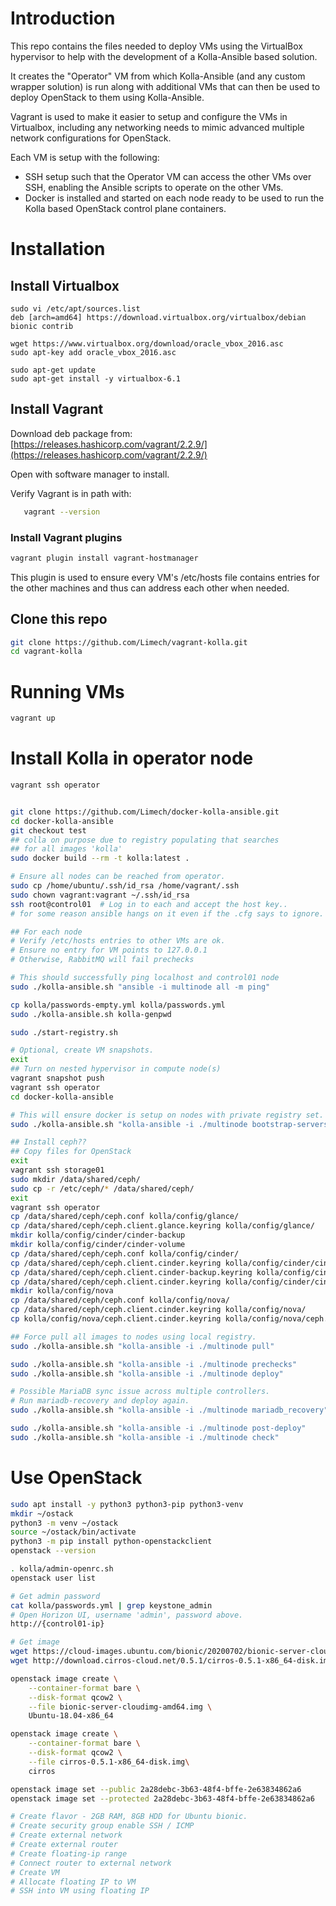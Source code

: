 # Introduction

This repo contains the files needed to deploy VMs using the VirtualBox hypervisor to help with the development of a Kolla-Ansible based solution.

It creates the "Operator" VM from which Kolla-Ansible (and any custom wrapper solution) is run along with additional VMs that can then be used to deploy OpenStack to them using Kolla-Ansible.

Vagrant is used to make it easier to setup and configure the VMs in Virtualbox, including any networking needs to mimic advanced multiple network configurations for OpenStack.

Each VM is setup with the following:

* SSH setup such that the Operator VM can access the other VMs over SSH, enabling the Ansible scripts to operate on the other VMs.
* Docker is installed and started on each node ready to be used to run the Kolla based OpenStack control plane containers.

# Installation

## Install Virtualbox

```
sudo vi /etc/apt/sources.list
deb [arch=amd64] https://download.virtualbox.org/virtualbox/debian bionic contrib

wget https://www.virtualbox.org/download/oracle_vbox_2016.asc
sudo apt-key add oracle_vbox_2016.asc

sudo apt-get update
sudo apt-get install -y virtualbox-6.1
```
## Install Vagrant

Download deb package from: [https://releases.hashicorp.com/vagrant/2.2.9/](https://releases.hashicorp.com/vagrant/2.2.9/)

Open with software manager to install.

Verify Vagrant is in path with:
```bash
   vagrant --version
```

### Install Vagrant plugins

```bash
vagrant plugin install vagrant-hostmanager
```
This plugin is used to ensure every VM's /etc/hosts file contains entries for the other machines and thus can address each other when needed.

## Clone this repo

```bash
git clone https://github.com/Limech/vagrant-kolla.git
cd vagrant-kolla
```

# Running VMs

```bash
vagrant up
```

# Install Kolla in operator node

```bash
vagrant ssh operator


git clone https://github.com/Limech/docker-kolla-ansible.git
cd docker-kolla-ansible
git checkout test
## colla on purpose due to registry populating that searches
## for all images 'kolla'
sudo docker build --rm -t kolla:latest .

# Ensure all nodes can be reached from operator.
sudo cp /home/ubuntu/.ssh/id_rsa /home/vagrant/.ssh
sudo chown vagrant:vagrant ~/.ssh/id_rsa
ssh root@control01  # Log in to each and accept the host key..
# for some reason ansible hangs on it even if the .cfg says to ignore.

## For each node
# Verify /etc/hosts entries to other VMs are ok.
# Ensure no entry for VM points to 127.0.0.1
# Otherwise, RabbitMQ will fail prechecks

# This should successfully ping localhost and control01 node
sudo ./kolla-ansible.sh "ansible -i multinode all -m ping"

cp kolla/passwords-empty.yml kolla/passwords.yml
sudo ./kolla-ansible.sh kolla-genpwd

sudo ./start-registry.sh

# Optional, create VM snapshots.
exit
## Turn on nested hypervisor in compute node(s)
vagrant snapshot push
vagrant ssh operator
cd docker-kolla-ansible

# This will ensure docker is setup on nodes with private registry set.
sudo ./kolla-ansible.sh "kolla-ansible -i ./multinode bootstrap-servers"

## Install ceph??
## Copy files for OpenStack
exit
vagrant ssh storage01
sudo mkdir /data/shared/ceph/
sudo cp -r /etc/ceph/* /data/shared/ceph/
exit
vagrant ssh operator
cp /data/shared/ceph/ceph.conf kolla/config/glance/
cp /data/shared/ceph/ceph.client.glance.keyring kolla/config/glance/
mkdir kolla/config/cinder/cinder-backup
mkdir kolla/config/cinder/cinder-volume
cp /data/shared/ceph/ceph.conf kolla/config/cinder/
cp /data/shared/ceph/ceph.client.cinder.keyring kolla/config/cinder/cinder-backup/
cp /data/shared/ceph/ceph.client.cinder-backup.keyring kolla/config/cinder/cinder-backup/
cp /data/shared/ceph/ceph.client.cinder.keyring kolla/config/cinder/cinder-volume/
mkdir kolla/config/nova
cp /data/shared/ceph/ceph.conf kolla/config/nova/
cp /data/shared/ceph/ceph.client.cinder.keyring kolla/config/nova/
cp kolla/config/nova/ceph.client.cinder.keyring kolla/config/nova/ceph.client.nova.keyring

## Force pull all images to nodes using local registry.
sudo ./kolla-ansible.sh "kolla-ansible -i ./multinode pull"

sudo ./kolla-ansible.sh "kolla-ansible -i ./multinode prechecks"
sudo ./kolla-ansible.sh "kolla-ansible -i ./multinode deploy"

# Possible MariaDB sync issue across multiple controllers.
# Run mariadb-recovery and deploy again.
sudo ./kolla-ansible.sh "kolla-ansible -i ./multinode mariadb_recovery"

sudo ./kolla-ansible.sh "kolla-ansible -i ./multinode post-deploy"
sudo ./kolla-ansible.sh "kolla-ansible -i ./multinode check"
```

# Use OpenStack
```bash
sudo apt install -y python3 python3-pip python3-venv
mkdir ~/ostack
python3 -m venv ~/ostack
source ~/ostack/bin/activate
python3 -m pip install python-openstackclient
openstack --version

. kolla/admin-openrc.sh
openstack user list

# Get admin password
cat kolla/passwords.yml | grep keystone_admin
# Open Horizon UI, username 'admin', password above.
http://{control01-ip}

# Get image
wget https://cloud-images.ubuntu.com/bionic/20200702/bionic-server-cloudimg-amd64.img
wget http://download.cirros-cloud.net/0.5.1/cirros-0.5.1-x86_64-disk.img

openstack image create \
    --container-format bare \
    --disk-format qcow2 \
    --file bionic-server-cloudimg-amd64.img \
    Ubuntu-18.04-x86_64

openstack image create \
    --container-format bare \
    --disk-format qcow2 \
    --file cirros-0.5.1-x86_64-disk.img\
    cirros

openstack image set --public 2a28debc-3b63-48f4-bffe-2e63834862a6
openstack image set --protected 2a28debc-3b63-48f4-bffe-2e63834862a6

# Create flavor - 2GB RAM, 8GB HDD for Ubuntu bionic.
# Create security group enable SSH / ICMP
# Create external network
# Create external router
# Create floating-ip range
# Connect router to external network
# Create VM
# Allocate floating IP to VM
# SSH into VM using floating IP
```